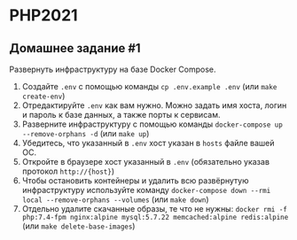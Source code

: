 # PHP2021

## Домашнее задание #1

Развернуть инфраструктуру на базе Docker Compose.

1. Создайте `.env` с помощью команды `cp .env.example .env` (или `make create-env`)
2. Отредактируйте `.env` как вам нужно. Можно задать имя хоста, логин и пароль к базе данных, а также порты к сервисам.
3. Разверните инфраструктуру с помощью команды `docker-compose up --remove-orphans -d` (или `make up`)
4. Убедитесь, что указанный в `.env` хост указан в `hosts` файле вашей ОС.
5. Откройте в браузере хост указанный в `.env` (обязательно указав протокол `http://{host}`)
6. Чтобы остановить контейнеры и удалить всю развёрнутую инфраструктуру используйте команду `docker-compose down --rmi local --remove-orphans --volumes` (или `make down`)
7. Отдельно удалите скачанные образы, те что не нужны: `docker rmi -f php:7.4-fpm nginx:alpine mysql:5.7.22 memcached:alpine redis:alpine` (или `make delete-base-images`)